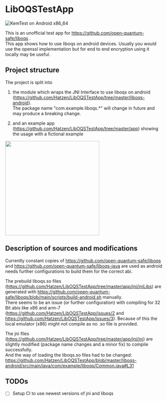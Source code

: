 # LibOQSTestApp
  
![KemTest on Android x86_64](https://github.com/Hatzen/LibOQSTestApp/workflows/Test%20Liboqs%20on%20Android/badge.svg?branch=master) 

This is an unofficial test app for https://github.com/open-quantum-safe/liboqs .  
This app shows how to use liboqs on android devices. Usually you would use the openssl implementation but for end to end encryption using it locally may be useful.  

## Project structure

The project is split into 
  
1)  the module which wraps the JNI Interface to use liboqs on android (https://github.com/Hatzen/LibOQSTestApp/tree/master/liboqs-android).  
The package name "com.example.liboqs.*" will change in future and may produce a breaking change.  

2) and an example app (https://github.com/Hatzen/LibOQSTestApp/tree/master/app) showing the usage with a fictional example
<img src="https://user-images.githubusercontent.com/21283655/114078514-53566d00-98a9-11eb-919e-b587c62e41bd.png" height="300">  

## Description of sources and modifications

Currently constant copies of https://github.com/open-quantum-safe/liboqs and https://github.com/open-quantum-safe/liboqs-java are used as android needs further configurations to build them for the correct abi.

The prebuild liboqs.so files (https://github.com/Hatzen/LibOQSTestApp/tree/master/app/jni/jniLibs) are generated with https://github.com/open-quantum-safe/liboqs/blob/main/scripts/build-android.sh manually.  
There seems to be an issue (or further configuration) with compiling for 32 Bit abis like x86 and arm-7 (https://github.com/Hatzen/LibOQSTestApp/issues/2 and https://github.com/Hatzen/LibOQSTestApp/issues/3). Because of this the local emulator (x86) might not compile as no .so file is provided.

The jni files (https://github.com/Hatzen/LibOQSTestApp/tree/master/app/jni/jni) are slightly modified (package name changes and a minor fix) to compile successfully.  
And the way of loading the liboqs.so files had to be changed: https://github.com/Hatzen/LibOQSTestApp/blob/master/liboqs-android/src/main/java/com/example/liboqs/Common.java#L31
  
## TODOs
 - [ ] Setup CI to use newest versions of jni and liboqs
